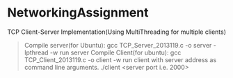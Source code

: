 # NetworkingAssignment
TCP Client-Server Implementation(Using MultiThreading for multiple clients)

>Compile server(for Ubuntu): gcc TCP_Server_2013119.c -o server -lpthread -w
>run server
>Compile Client(for ubuntu): gcc TCP_Client_2013119.c -o client -w
>run client with server address as command line arguments. ./client <host name> <server port i.e. 2000>
